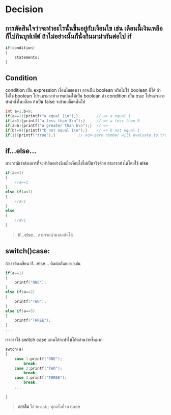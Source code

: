 Decision
=======
การตัดสินใจว่าจะทำอะไรนั้นขึ้นอยู่กับเงื่อนไข เช่น เดือนนี้เงินเหลือก็ไปกินบุฟเฟ่ต์ ถ้าไม่อย่างนั้นก็นั่งกินมาม่ากันต่อไป
if
---
```cpp
if(condition)
{
    statements;
}
```

Condition
---------
condition เป็น expression เงื่อนไขของเรา อาจเป็น boolean หรือไม่ใช่ boolean ก็ได้ ถ้าไม่ใช่ boolean โปรแกรมจะทำการแปลงให้เป็น boolean ถ้า condition เป็น true โปรแกรมจะทำคำสั่งในบล็อค ถ้าเป็น false จะข้ามบล็อคนั้นไป
```cpp
int a=1,b=9;
if(a==1){printf("a equal 1\n");}        // => a equal 1
if(a<5){printf("a less than 5\n");}     // => a less than 5
if(a>b){printf("a greater than b\n");}  // => 
if(b!=9){printf("b not equal 1\n");}    // => b not equal 1
if(1){printf("true");}			// non-zero number will evaluate to true
```

if...else...
------------
บางกรณีเราต้องการที่จะทำอีกอย่างนึงเมื่อเงื่อนไขไม่เป็นจริงด้วย สามารถทำได้โดยใช้ else
```cpp
if(a==1)
{
	//a==1
}
else if(a<1)
{
	//a<1
}
else
{
	//a>1
}
```
> if...else... สามารถนำมาต่อกันได้

switch()case:
-------------
ถ้าเราต้องเขียน if...else... ติดต่อกันเยอะๆเช่น
```cpp
if(a==1)
{
	printf("ONE");
}
else if(a==2)
{
	printf("TWO");
}
else if(a==3)
{
	printf("THREE");
}
...
```
เราอาจใช้ switch case แทนได้จะทำให้โค้ดอ่านง่ายขึ้นมาก
```cpp
swtch(a)
{
	case 1:printf("ONE");
    	break;
	case 2:printf("TWO");
    	break;
    case 3:printf("THREE");
    	break;
    ...
    
}
```
> **อย่าลืม** ใส่ `break;` ทุกครั้งที่จบ case
